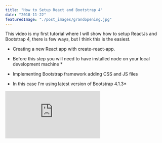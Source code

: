 ```yaml
---
title: "How to Setup React and Bootstrap 4"
date: "2018-11-22"
featuredImage: "./post_images/grandopening.jpg"
---
```


This video is my first tutorial where I will show how to setup ReactJs and Bootstrap 4, there is few ways, but I think this is the easiest.

- Creating a new React app with create-react-app.
* Before this step you will need to have installed node on your local development machine *

- Implementing Bootstrap framework adding CSS and JS files
* In this case I'm using latest version of Bootstrap 4.1.3*

<div class="iframe-container">
    <iframe class="iframe-inner"src="https://www.youtube.com/embed/6qN_6PIbV1s" frameborder="0" allow="accelerometer; autoplay; encrypted-media; gyroscope; picture-in-picture" allowfullscreen></iframe>
</div>

